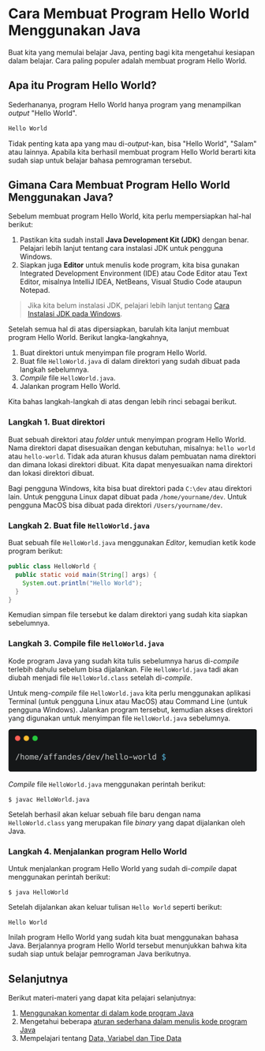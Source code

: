 # Cara Membuat Program Hello World Menggunakan Java

Buat kita yang memulai belajar Java, penting bagi kita mengetahui kesiapan dalam belajar. Cara paling populer adalah membuat program Hello World.

## Apa itu Program Hello World?

Sederhananya, program Hello World hanya program yang menampilkan *output* "Hello World".

```java
Hello World
```

Tidak penting kata apa yang mau di-*output*-kan, bisa "Hello World", "Salam" atau lainnya. Apabila kita berhasil membuat program Hello World berarti kita sudah siap untuk belajar bahasa pemrograman tersebut.

## Gimana Cara Membuat Program Hello World Menggunakan Java?

Sebelum membuat program Hello World, kita perlu mempersiapkan hal-hal berikut:
1. Pastikan kita sudah install **Java Development Kit (JDK)** dengan benar. Pelajari lebih lanjut tentang cara instalasi JDK untuk pengguna Windows.
2. Siapkan juga **Editor** untuk menulis kode program, kita bisa gunakan Integrated Development Environment (IDE) atau Code Editor atau Text Editor, misalnya IntelliJ IDEA, NetBeans, Visual Studio Code ataupun Notepad.

> Jika kita belum instalasi JDK, pelajari lebih lanjut tentang [Cara Instalasi JDK pada Windows](02-cara-instalasi-jdk-pada-windows.md). 

Setelah semua hal di atas dipersiapkan, barulah kita lanjut membuat program Hello World. Berikut langka-langkahnya,
1. Buat direktori untuk menyimpan file program Hello World.
2. Buat file `HelloWorld.java` di dalam direktori yang sudah dibuat pada langkah sebelumnya.
3. *Compile* file `HelloWorld.java`.
4. Jalankan program Hello World.

Kita bahas langkah-langkah di atas dengan lebih rinci sebagai berikut.

### Langkah 1. Buat direktori

Buat sebuah direktori atau *folder* untuk menyimpan program Hello World. Nama direktori dapat disesuaikan dengan kebutuhan, misalnya: `hello world` atau `hello-world`. Tidak ada aturan khusus dalam pembuatan nama direktori dan dimana lokasi direktori dibuat. Kita dapat menyesuaikan nama direktori dan lokasi direktori dibuat.

Bagi pengguna Windows, kita bisa buat direktori pada `C:\dev` atau direktori lain. Untuk pengguna Linux dapat dibuat pada `/home/yourname/dev`. Untuk pengguna MacOS bisa dibuat pada direktori `/Users/yourname/dev`.

### Langkah 2. Buat file `HelloWorld.java`

Buat sebuah file `HelloWorld.java` menggunakan *Editor*, kemudian ketik kode program berikut:

```java
public class HelloWorld {
  public static void main(String[] args) {
    System.out.println("Hello World");
  }
}
```

Kemudian simpan file tersebut ke dalam direktori yang sudah kita siapkan sebelumnya.

### Langkah 3. Compile file `HelloWorld.java`

Kode program Java yang sudah kita tulis sebelumnya harus di-*compile* terlebih dahulu sebelum bisa dijalankan. File `HelloWorld.java` tadi akan diubah menjadi file `HelloWorld.class` setelah di-*compile*.

Untuk meng-*compile* file `HelloWorld.java` kita perlu menggunakan aplikasi Terminal (untuk pengguna Linux atau MacOS) atau Command Line (untuk pengguna Windows). Jalankan program tersebut, kemudian akses direktori yang digunakan untuk menyimpan file `HelloWorld.java` sebelumnya.

![Akses direktori menggunakan Terminal](aset/carbon-cli-open-terminal.png)

*Compile* file `HelloWorld.java` menggunakan perintah berikut:

```shell
$ javac HelloWorld.java
```

Setelah berhasil akan keluar sebuah file baru dengan nama `HelloWorld.class` yang merupakan file *binary* yang dapat dijalankan oleh Java.

### Langkah 4. Menjalankan program Hello World

Untuk menjalankan program Hello World yang sudah di-*compile* dapat menggunakan perintah berikut:

```shell
$ java HelloWorld
```

Setelah dijalankan akan keluar tulisan `Hello World` seperti berikut:

```shell
Hello World
```

Inilah program Hello World yang sudah kita buat menggunakan bahasa Java. Berjalannya program Hello World tersebut menunjukkan bahwa kita sudah siap untuk belajar pemrograman Java berikutnya.

## Selanjutnya

Berikut materi-materi yang dapat kita pelajari selanjutnya:
1. [Menggunakan komentar di dalam kode program Java](06-apa-itu-komentar-pada-java.md)
2. Mengetahui beberapa [aturan sederhana dalam menulis kode program Java](07-3-aturan-wajib-diketahui-saat-menulis-program-java.md)
3. Mempelajari tentang [Data, Variabel dan Tipe Data](../bab02-data-variabel-dan-tipe-data/01-kenalan-dengan-variabel-dan-tipe-data-pada-java.md)